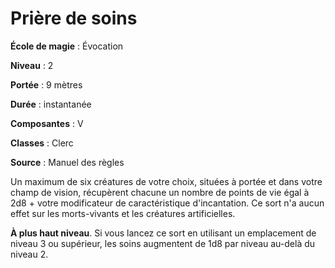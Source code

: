 # Prière de soins

**École de magie** : Évocation

**Niveau** : 2

**Portée** : 9 mètres

**Durée** : instantanée

**Composantes** : V

**Classes** : Clerc

**Source** : Manuel des règles

Un maximum de six créatures de votre choix, situées à portée et dans votre champ de vision, récupèrent chacune un nombre de points de vie égal à 2d8 + votre modificateur de caractéristique d'incantation. Ce sort n'a aucun effet sur les morts-vivants et les créatures artificielles.

**À plus haut niveau**. Si vous lancez ce sort en utilisant un emplacement de niveau 3 ou supérieur, les soins augmentent de 1d8 par niveau au-delà du niveau 2.
